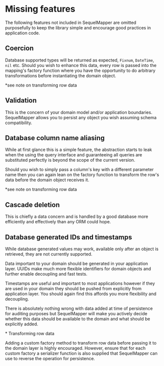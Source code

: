 # Missing features

The following features not included in SequelMapper are omitted purposefully to
keep the library simple and encourage good practices in application code.

## Coercion

Database supported types will be returned as expected, `Fixnum`, `DateTime`, `nil` etc.
Should you wish to enhance this data, every row is passed into the mapping's
factory function where you have the opportunity to do arbitrary transformations
before instantiating the domain object.

\*see note on transforming row data

## Validation

This is the concern of your domain model and/or application boundaries.
SequelMapper allows you to persist any object you wish assuming schema
compatibility.

## Database column name aliasing

While at first glance this is a simple feature, the abstraction starts to leak
when the using the query interface and guaranteeing all queries are substituted
perfectly is beyond the scope of the current version.

Should you wish to simply pass a column's key with a different parameter name
then you can again lean on the factory function to transform the row's data
before the domain object receives it.

\*see note on transforming row data

## Cascade deletion

This is chiefly a data concern and is handled by a good database more
efficiently and effectively than any ORM could hope.

## Database generated IDs and timestamps

While database generated values may work, available only after an object is
retrieved, they are not currently supported.

Data important to your domain should be generated in your application layer.
UUIDs make much more flexible identifiers for domain objects and further enable
decoupling and fast tests.

Timestamps are useful and important to most applications however if they are
used in your domain they should be pushed from explicitly from application
layer. You should again find this affords you more flexibility and decoupling.

There is absolutely nothing wrong with data added at time of persistence for
auditing purposes but SequelMapper will make you actively decide whether this
data should be available to the domain and what should be explicitly added.

\* Transforming row data

Adding a custom factory method to transform row data before passing it to the
domain layer is highly encouraged. However, ensure that for each custom factory
a serializer function is also supplied that SequelMapper can use to reverse the
operation for persistence.


